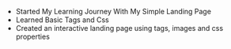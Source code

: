 - Started My Learning Journey With My Simple Landing Page 
- Learned Basic Tags and Css
- Created an interactive landing page using tags, images and css properties
